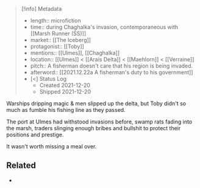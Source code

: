 > [!info] Metadata
> - length:: microfiction 
> - time:: during Chaghalka's invasion, contemporaneous with [[Marsh Runner (SS)]]
> - market:: [[The Iceberg]]
> - protagonist:: [[Toby]]
> - mentions:: [[Ulmes]], [[Chaghalka]]
> - location:: [[Ulmes]] < [[Arais Delta]] < [[Maehlorn]] < [[Verraine]]
> - pitch:: A fisherman doesn't care that his region is being invaded. 
> - afterword:: [[2021.12.22a A fisherman's duty to his government]]
> - [<] Status Log
> 	- Created 2021-12-20
> 	- Shipped 2021-12-20

Warships dripping magic & men slipped up the delta, but Toby didn't so much as fumble his fishing line as they passed. 

The port at Ulmes had withstood invasions before, swamp rats fading into the marsh, traders slinging enough bribes and bullshit to protect their positions and prestige.

It wasn't worth missing a meal over. 

## Related

- 